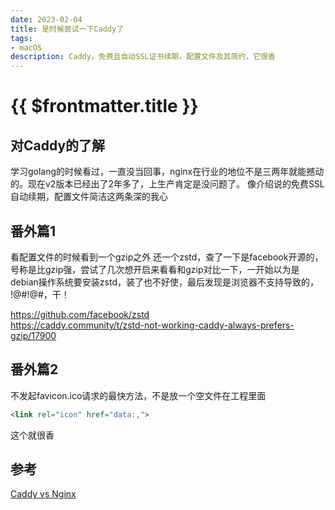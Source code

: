 ```yaml
---
date: 2023-02-04
title: 是时候尝试一下Caddy了
tags:
- macOS
description: Caddy，免费且自动SSL证书续期，配置文件及其简约，它很香
---
```

# {{ $frontmatter.title }}
## 对Caddy的了解
学习golang的时候看过，一直没当回事，nginx在行业的地位不是三两年就能撼动的。现在v2版本已经出了2年多了，上生产肯定是没问题了。
像介绍说的免费SSL自动续期，配置文件简洁这两条深的我心
## 番外篇1
看配置文件的时候看到一个gzip之外 还一个zstd，查了一下是facebook开源的，号称是比gzip强，尝试了几次想开启来看看和gzip对比一下，一开始以为是debian操作系统要安装zstd，装了也不好使，最后发现是浏览器不支持导致的， !@#!@#$%%$，干！  

https://github.com/facebook/zstd  
https://caddy.community/t/zstd-not-working-caddy-always-prefers-gzip/17900

## 番外篇2
不发起favicon.ico请求的最快方法，不是放一个空文件在工程里面   
```html
<link rel="icon" href="data:,">
```
这个就很香
## 参考
[Caddy vs Nginx](https://blog.tjll.net/reverse-proxy-hot-dog-eating-contest-caddy-vs-nginx/)


